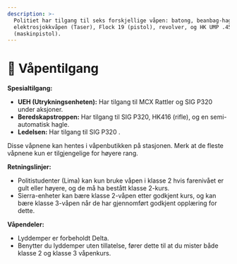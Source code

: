 ```yaml
---
description: >-
  Politiet har tilgang til seks forskjellige våpen: batong, beanbag-hagle,
  elektrosjokkvåpen (Taser), Flock 19 (pistol), revolver, og HK UMP .45
  (maskinpistol).
---
```


# 📜 Våpentilgang

**Spesialtilgang:**

* **UEH (Utrykningsenheten):** Har tilgang til MCX Rattler og SIG P320 under aksjoner.
* **Beredskapstroppen:** Har tilgang til SIG P320, HK416 (rifle), og en semi-automatisk hagle.
* **Ledelsen:** Har tilgang til SIG P320 .

Disse våpnene kan hentes i våpenbutikken på stasjonen. Merk at de fleste våpnene kun er tilgjengelige for høyere rang.

**Retningslinjer:**

* Politistudenter (Lima) kan kun bruke våpen i klasse 2 hvis farenivået er gult eller høyere, og de må ha bestått klasse 2-kurs.
* Sierra-enheter kan bære klasse 2-våpen etter godkjent kurs, og kan bære klasse 3-våpen når de har gjennomført godkjent opplæring for dette.



**Våpendeler:**

* Lyddemper er forbeholdt Delta.
* Benytter du lyddemper uten tillatelse, fører dette til at du mister både klasse 2 og klasse 3 våpenkurs.
